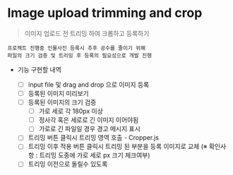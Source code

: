 # Image upload trimming and crop

> 이미지 업로드 전 트리밍 하여 크롭하고 등록하기

```text
프로젝트 진행중 인물사진 등록시 추후 공수를 줄이기 위해
파일의 크기 검증 및 트리밍 후 등록의 필요성으로 개발 진행
```

- 기능 구현할 내역

  - [ ] input file 및 drag and drop 으로 이미지 등록
  - [ ] 등록된 이미지 미리보기
  - [ ] 등록된 이미지의 크기 검증
    - [ ] 가로 세로 각 180px 이상
    - [ ] 정사각 혹은 세로로 긴 이미지 이어야됨
    - [ ] 가로로 긴 파일일 경우 경고 메시지 표시
  - [ ] 트리밍 버튼 클릭시 트리밍 영역 호출 - Cropper.js
  - [ ] 트리밍 이후 적용 버튼 클릭시 트리밍 된 부분을 등록 이미지로 교체
        (※ 확인사항 : 트리밍 도중에 가로 세로 px 크기 체크여부)
  - [ ] 트리밍 이전으로 돌릴수 있도록

